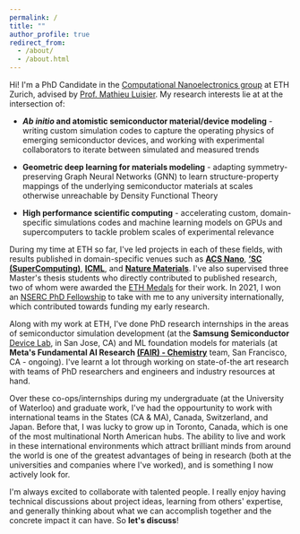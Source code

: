 ```yaml
---
permalink: /
title: ""
author_profile: true
redirect_from: 
  - /about/
  - /about.html
---
```


Hi! I'm a PhD Candidate in the [Computational Nanoelectronics group](https://nano-tcad.ee.ethz.ch/) at ETH Zurich, advised by [Prof. Mathieu Luisier](https://ee.ethz.ch/the-department/faculty/professors/person-detail.ODA5MjM=.TGlzdC80MTEsMTA1ODA0MjU5.html). My research interests lie at at the intersection of:

*  ***Ab initio* and atomistic semiconductor material/device modeling** - writing custom simulation codes to capture the operating physics of emerging semiconductor devices, and working with experimental collaborators to iterate between simulated and measured trends

*  **Geometric deep learning for materials modeling** - adapting symmetry-preserving Graph Neural Networks (GNN) to learn structure-property mappings of the underlying semiconductor materials at scales otherwise unreachable by Density Functional Theory

*  **High performance scientific computing** - accelerating custom, domain-specific simulations codes and machine learning models on GPUs and supercomputers to tackle problem scales of experimental relevance

During my time at ETH so far, I've led projects in each of these fields, with results published in domain-specific venues such as **[ACS Nano](https://pubs.acs.org/doi/abs/10.1021/acsnano.2c12575)**, **[’SC (SuperComputing)](https://ieeexplore.ieee.org/abstract/document/10793135)**, **[ICML](https://openreview.net/forum?id=WGejWCgrpD&referrer=%5Bthe%20profile%20of%20Manasa%20Kaniselvan%5D(%2Fprofile%3Fid%3D~Manasa_Kaniselvan1))**, and **[Nature Materials](https://www.nature.com/articles/s41563-025-02170-5)**. I've also supervised three Master's thesis students who directly contributed to published research, two of whom were awarded the [ETH Medals](https://nano-tcad.ee.ethz.ch/news/nano-tcad-news/2024/07/two-master-students-from-the-computational-nanoelectronics-group-won-the-eth-medals.html) for their work. In 2021, I won an [NSERC PhD Fellowship](https://www.nserc-crsng.gc.ca/students-etudiants/pg-cs/cgsd-bescd_eng.asp) to take with me to any university internationally, which contributed towards funding my early research.

<!-- Along with my projects at ETH, I've done PhD research internships at the **Samsung Semiconductor** Device Lab and **Meta's Fundamental AI Research (FAIR) - Chemistry** team (ongoing) in the areas of semiconductor simulation development and ML foundational models to learn _ab initio_ struture-property mappings of materials. My early research was partially funded by a National Science and Engineering Research Council of Canada (NSERC) PhD Fellowship, which can be held at any university internationally.  -->

Along with my work at ETH, I've done PhD research internships in the areas of semiconductor simulation development (at the **Samsung Semiconductor** [Device Lab](https://semiconductor.samsung.com/us/about-us/us-office/us-r-and-d-labs/innovation-center/), in San Jose, CA) and ML foundation models for materials (at **Meta's Fundamental AI Research [(FAIR) - Chemistry](https://ai.meta.com/research/impact/open-catalyst/)** team, San Francisco, CA - ongoing). I've learnt a lot through working on state-of-the art research with teams of PhD researchers and engineers and industry resources at hand.

<!-- My early research was partially funded by a National Science and Engineering Research Council of Canada (NSERC) PhD Fellowship, which can be held at any university internationally.  -->

<!-- at the **Samsung Semiconductor** Device Lab and **Meta's Fundamental AI Research (FAIR) - Chemistry** team (ongoing) in the areas of semiconductor simulation development and ML foundational models to learn _ab initio_ struture-property mappings of materials. My early research was partially funded by a National Science and Engineering Research Council of Canada (NSERC) PhD Fellowship, which can be held at any university internationally.  -->

Over these co-ops/internships during my undergraduate (at the University of Waterloo) and graduate work, I've had the oppourtunity to work with international teams in the States (CA & MA), Canada, Switzerland, and Japan. Before that, I was lucky to grow up in Toronto, Canada, which is one of the most multinational North American hubs. The ability to live and work in these international environments which attract brilliant minds from around the world is one of the greatest advantages of being in research (both at the universities and companies where I've worked), and is something I now actively look for.

<!-- Since moving to Zurich, I've also taken the chance to travel a lot across Europe (and, more locally, to visit a lot of farm animals in the Swiss countryside). -->

<!-- Going forward, I'm interested in driving methods- and application-based research in HPC/ML to unite state-of-the-art quantum mechanical materials simulations with advanced device transport approaches. This can enable predictive, atomically-resolved simulations of devices large enough to be fabricated and measured in the lab. It would also unlock computational investigations of effects like structural or compositional disorder, atomic motion, and other complex transport phenomena which can only be captured at scale.   -->

I'm always excited to collaborate with talented people. I really enjoy having technical discussions about project ideas, learning from others' expertise, and generally thinking about what we can accomplish together and the concrete impact it can have. So **let's discuss**!

<!-- [Note: Website still under construction! Happy to take tips or advice!] -->

<!-- to bring what's possible at the material-level up the  -->


<!-- Over the past few years, I've pursed some general topics that united these areas. More often than not, it takes far more time to develop the methods and code than to explore the intended applications. However, since I started out as a researcher in the field of semiconductor device physics, I still like to think of my overarching projects in terms of the kinds of devices I wanted to model:

**Phase Change Memory (PCM)** - PCM cells exhibit gradual structural phase transitions which translates into a tunable resistance effect. The chemical composition space of these materials is large, but their specific composition and stoichiometry directly determine acheivable resistance contrast and stability. This makes a computational investigation of this space an attractive prospect. Simulating this involves being able to recompute the electronic structure during structural phase changes, which is computationally unfeasible with conventional methods. This is what I hope to do through the use of equivariant Graph Neural Networks [arxiv] combined with full-batch distributed training to handle the large graphs encountered [submitted_SC25].

**Resistive Random Access Memory (RRAM) Arrays** - RRAM is an emerging high-density non-volatile memory technology which operates on the principle of reversible dielectric breakdown. After first investigating current flow through these devices on an *ab intitio* level of theory which combined DFT and Quantum Transport [ACSNano2023], I developed a kinetic Monte Carlo application to capture the relevant physics at much larger scales [SC24], and explored potential failure mechanism at the atomistic scale which occur when devices are integrated into memory arrays [DRC2025]. Recently, I've been working with experimental collaborators at IBM Zurich to investigate the detailed mechanisms behind the soft dielectric breakdown effect, and how we can reduce the voltages required to acheive it [submitted_ACSNano2025]

**Strain-engineered 2D-material transistors** - I started out in the field of semiconductor device physics by using DFT and Quantum Transport methods to investigate the influence of lattice strain to improve the drive currents [APL] and reduce tunneling leakage [EDL] in 2D-material transistors. -->

<!-- A data-driven personal website

Researcher in Semiconductor Devices and Computational Materials Science. 
====== -->

